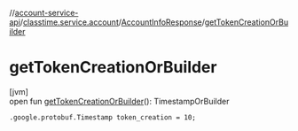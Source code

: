 //[account-service-api](../../../index.md)/[classtime.service.account](../index.md)/[AccountInfoResponse](index.md)/[getTokenCreationOrBuilder](get-token-creation-or-builder.md)

# getTokenCreationOrBuilder

[jvm]\
open fun [getTokenCreationOrBuilder](get-token-creation-or-builder.md)(): TimestampOrBuilder

`.google.protobuf.Timestamp token_creation = 10;`

